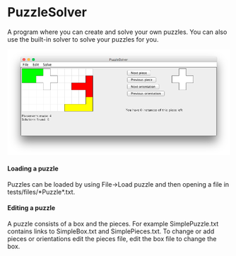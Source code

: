 # PuzzleSolver

A program where you can create and solve your own puzzles. You can also use the built-in solver to solve your puzzles for you.

![](img/screenshot.png)

#### Loading a puzzle
Puzzles can be loaded by using File->Load puzzle and then opening a file in tests/files/\*Puzzle*.txt.

#### Editing a puzzle
A puzzle consists of a box and the pieces. For example SimplePuzzle.txt contains links to SimpleBox.txt and SimplePieces.txt. To change or add pieces or orientations edit the pieces file, edit the box file to change the box.

